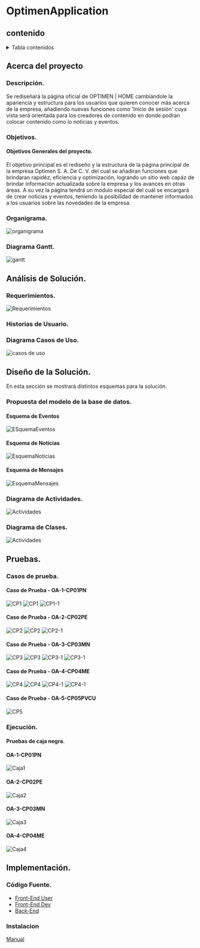 # OptimenApplication

## contenido
<details>
  <summary>Tabla contenidos</summary>
  <ol>
    <li>
      <a href="#acerca-del-proyecto">Acerca del Proyecto</a>
      <ul>
        <li><a href="#descripción">Descripción</a></li>
        <li><a href="#objetivos">Objetivos</a>
        </li>
        <li><a href="#organigrama">Organigrama</a></li>
        <li><a href="#diagrama-gantt">Diagrama Gantt</a></li>
      </ul>
    </li>
    <li>
      <a href="#análisis-de-la-solución">Análisis de la Solución</a>
      <ul>
        <li><a href="#requerimientos">Requerimientos</a></li>
        <li><a href="#diagrama-casos-de-uso">Diagrama de Casos de Uso</a></li>
      </ul>
    </li>
    <li>
      <a href="#diseño-de-la-solución">Diseño de la Solución</a>
      <ul>
        <li><a href="#modelo-relacional">Modelo Relacional</a></li>
        <li><a href="#diagrama-de-clases">Diagrama de Clases</a></li>
      </ul>
    </li>    
    <li>
      <a href="#implementación">Implementación</a>
      <ul>
        <li><a href="#código-fuente">Código Fuente</a></li>
      </ul>
    </li>      
    <li>
      <a href="#pruebas">Pruebas</a>
      <ul>
        <li><a href="#casos-de-prueba">Casos de prueba</a></li>
        <li><a href="#ejecución">Ejecución</a></li>
      </ul>
    </li>
    <li>
      <ul>
        <li><a href="#instalacion">Instalación</a></li>
      </ul>
     </li>
    <li><a href="#participantes">Participantes</a></li>
  </ol>
</details>

<!-- Acerca del proyecto -->

## Acerca del proyecto

<!-- Descripción -->
### Descripción.
Se rediseñará la página oficial de OPTIMEN | HOME cambiándole la apariencia y estructura para los usuarios que quieren conocer más acerca de la empresa, añadiendo nuevas funciones como 'Inicio de sesión' cuya vista será orientada para los creadores de contenido en donde podran colocar contenido como lo noticias y eventos.

<!-- Objetivos -->
### Objetivos.
#### Objetivos Generales del proyecto.
El objetivo principal es el rediseño y la estructura de la página principal de la empresa Optimen S. A. De C. V. del cual se añadiran funciones que brindaran rapidéz, eficiencia y optimización, logrando un sitio web capáz de brindar información actualizada sobre la empresa y los avances en otras áreas. A su vez la página tendrá un modulo especial del cuál se encargará de crear noticias y eventos, teniendo la posibilidad de mantener informados a los usuarios sobre las novedades de la empresa.

<!-- Organigrama -->
### Organigrama.
![organigrama](https://raw.githubusercontent.com/Anthonyy12/OptimenApplication/main/assets/Organigrama.png)

<!-- Diagrama Gantt -->
### Diagrama Gantt.
![gantt](https://raw.githubusercontent.com/Anthonyy12/OptimenApplication/main/assets/Diagrama%20Gantt.png)

<!-- Análisis del proyecto -->
## Análisis de Solución.

<!-- Requerimientos -->
### Requerimientos.
![Requerimientos](https://raw.githubusercontent.com/Anthonyy12/OptimenApplication/main/assets/RF.png)

### Historias de Usuario.

<!-- Diagrama de Casos de Uso -->
### Diagrama Casos de Uso.
![casos de uso](https://raw.githubusercontent.com/Anthonyy12/OptimenApplication/main/assets/Casos%20de%20uso.png)

<!-- Diseño del proyecto -->
## Diseño de la Solución.
En esta sección se mostrará distintos esquemas para la solución. 



<!-- Modelo Relacional -->
### Propuesta del modelo de la base de datos.
#### Esquema de Eventos
![ESquemaEventos](https://raw.githubusercontent.com/Anthonyy12/OptimenApplication/main/assets/EsquemaEventos.png)

#### Esquema de Noticias
![EsquemaNoticias](https://raw.githubusercontent.com/Anthonyy12/OptimenApplication/main/assets/EsquemaNoticias.png)

#### Esquema de Mensajes
![EsquemaMensajes](https://raw.githubusercontent.com/Anthonyy12/OptimenApplication/main/assets/EsquemaMensajes.png)

<!-- Diagrama de Actividades -->
### Diagrama de Actividades.
![Actividades](https://raw.githubusercontent.com/Anthonyy12/OptimenApplication/main/assets/Diagrama%20de%20actividades.png)

<!-- Diagrama de Clases -->
### Diagrama de Clases.
![Actividades](https://raw.githubusercontent.com/Anthonyy12/OptimenApplication/main/assets/diaClases.png)



<!-- Pruebas proyecto -->
## Pruebas.
<!-- Casos de prueba -->
### Casos de prueba.
#### Caso de Prueba - OA-1-CP01PN
![CP1](https://raw.githubusercontent.com/Anthonyy12/OptimenApplication/main/assets/cppn.png)
![CP1](https://raw.githubusercontent.com/Anthonyy12/OptimenApplication/main/assets/cppn1.png)
![CP1-1](https://raw.githubusercontent.com/Anthonyy12/OptimenApplication/main/assets/cppn2.png)

#### Caso de Prueba - OA-2-CP02PE
![CP2](https://raw.githubusercontent.com/Anthonyy12/OptimenApplication/main/assets/cppe.png)
![CP2](https://raw.githubusercontent.com/Anthonyy12/OptimenApplication/main/assets/cppe1.png)
![CP2-1](https://raw.githubusercontent.com/Anthonyy12/OptimenApplication/main/assets/cppe2.png)

#### Caso de Prueba - OA-3-CP03MN
![CP3](https://raw.githubusercontent.com/Anthonyy12/OptimenApplication/main/assets/cpmn.png)
![CP3](https://raw.githubusercontent.com/Anthonyy12/OptimenApplication/main/assets/cpmn1.png)
![CP3-1](https://raw.githubusercontent.com/Anthonyy12/OptimenApplication/main/assets/cpmn2.png)
![CP3-1](https://raw.githubusercontent.com/Anthonyy12/OptimenApplication/main/assets/cpmn3.png)

#### Caso de Prueba - OA-4-CP04ME
![CP4](https://raw.githubusercontent.com/Anthonyy12/OptimenApplication/main/assets/cpme.png)
![CP4](https://raw.githubusercontent.com/Anthonyy12/OptimenApplication/main/assets/cpme1.png)
![CP4-1](https://raw.githubusercontent.com/Anthonyy12/OptimenApplication/main/assets/cpme2.png)
![CP4-1](https://raw.githubusercontent.com/Anthonyy12/OptimenApplication/main/assets/cpme3.png)

#### Caso de Prueba - OA-5-CP05PVCU
![CP5](https://raw.githubusercontent.com/Anthonyy12/OptimenApplication/main/assets/.png)

<!-- Casos de prueba -->
### Ejecución.
#### Pruebas de caja negra.
#### OA-1-CP01PN
![Caja1](https://raw.githubusercontent.com/Anthonyy12/OptimenApplication/main/assets/.png)

#### OA-2-CP02PE
![Caja2](https://raw.githubusercontent.com/Anthonyy12/OptimenApplication/main/assets/.png)

#### OA-3-CP03MN
![Caja3](https://raw.githubusercontent.com/Anthonyy12/OptimenApplication/main/assets/.png)

#### OA-4-CP04ME
![Caja4](https://raw.githubusercontent.com/Anthonyy12/OptimenApplication/main/assets/.png)

<!-- Implementación del proyecto -->
## Implementación.
<!-- Código Fuente -->
### Código Fuente.
* [Front-End User](https://github.com/Anthonyy12/OptimenApplication/tree/master/front-user)
* [Front-End Dev](https://github.com/Anthonyy12/OptimenApplication/tree/master/front-dev)
* [Back-End](https://github.com/Anthonyy12/OptimenApplication/tree/master/servidor)

<!-- Instalación -->
### Instalacion
[Manual](https://github.com/Anthonyy12/OptimenApplication/blob/main/Manual%20de%20usuario%20e%20instalaci%C3%B3n.pdf)


